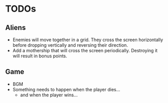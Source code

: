 # TODOs
## Aliens
- Enemies will move together in a grid. They cross the screen horizontally before dropping vertically and reversing their direction.
- Add a mothership that will cross the screen periodically. Destroying it will result in bonus points.

## Game
- BGM
- Something needs to happen when the player dies...
    - and when the player wins...
